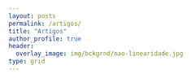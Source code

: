 ```yaml
---
layout: posts
permalink: /artigos/
title: "Artigos"
author_profile: true
header:
  overlay_image: img/bckgrnd/nao-linearidade.jpg
type: grid
---
```

